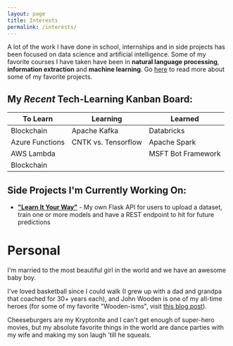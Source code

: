 ```yaml
---
layout: page
title: Interests
permalink: /interests/
---
```


A lot of the work I have done in school, internships and in side projects has been focused on data science and artificial intelligence. Some of my favorite courses I have taken have been in **natural language processing**, **information extraction** and **machine learning**. Go [here](projects.md) to read more about some of my favorite projects.

## My *Recent* Tech-Learning Kanban Board:

| To Learn        | Learning            | Learned            |
| --------------- | ------------------- | ------------------ |
| Blockchain      | Apache Kafka        | Databricks         |
| Azure Functions | CNTK vs. Tensorflow | Apache Spark       |
| AWS Lambda      |                     | MSFT Bot Framework |
| Blockchain      |                     |                    |

## Side Projects I'm Currently Working On:
- [**"Learn It Your Way"**](https://github.com/tbarlow12/Learn-It-Your-Way) - My own Flask API for users to upload a dataset, train one or more models and have a REST endpoint to hit for future predictions

# Personal

I'm married to the most beautiful girl in the world and we have an awesome baby boy. 

I've loved basketball since I could walk (I grew up with a dad and grandpa that coached for 30+ years each), and John Wooden is one of my all-time heroes (for some of my favorite "Wooden-isms", visit [this blog post](/woodenisms/)).

Cheeseburgers are my Kryptonite and I can't get enough of super-hero movies, but my absolute favorite things in the world are dance parties with my wife and making my son laugh 'till he squeals.